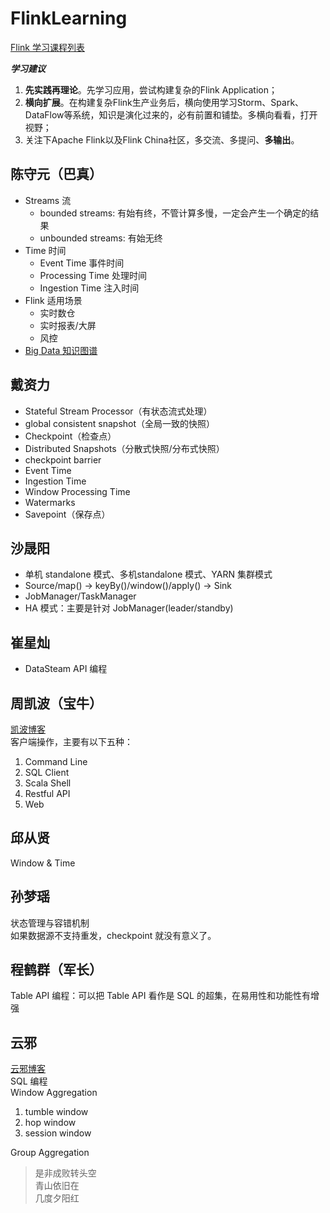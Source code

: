 # FlinkLearning

[Flink 学习课程列表](https://github.com/flink-china/flink-training-course)

***学习建议***
1. **先实践再理论**。先学习应⽤，尝试构建复杂的Flink Application；
2. **横向扩展**。在构建复杂Flink⽣产业务后，横向使⽤学习Storm、Spark、DataFlow等系统，知识是演化过来的，必有前置和铺垫。多横向看看，打开视野；
3. 关注下Apache Flink以及Flink China社区，多交流、多提问、**多输出**。

## 陈守元（巴真）
* Streams 流
  * bounded streams: 有始有终，不管计算多慢，一定会产生一个确定的结果
  * unbounded streams: 有始无终
* Time 时间
  * Event Time 事件时间
  * Processing Time 处理时间
  * Ingestion Time 注入时间
* Flink 适用场景
  * 实时数仓
  * 实时报表/大屏
  * 风控
* [Big Data 知识图谱](https://www.xmind.net/m/6fk4/)

## 戴资力
* Stateful Stream Processor（有状态流式处理）  
* global consistent snapshot（全局一致的快照）  
* Checkpoint（检查点）  
* Distributed Snapshots（分散式快照/分布式快照）  
* checkpoint barrier  
* Event Time  
* Ingestion Time  
* Window Processing Time  
* Watermarks  
* Savepoint（保存点）  

## 沙晟阳
* 单机 standalone 模式、多机standalone 模式、YARN 集群模式  
* Source/map() -> keyBy()/window()/apply() -> Sink  
* JobManager/TaskManager  
* HA 模式：主要是针对 JobManager(leader/standby)  

## 崔星灿
* DataSteam API 编程  

## 周凯波（宝牛）
[凯波博客](https://zhoukaibo.com/)  
客户端操作，主要有以下五种：  
1. Command Line  
2. SQL Client  
3. Scala Shell  
4. Restful API  
5. Web  

## 邱从贤
Window & Time  

## 孙梦瑶
状态管理与容错机制  
如果数据源不支持重发，checkpoint 就没有意义了。

## 程鹤群（军长）
Table API 编程：可以把 Table API 看作是 SQL 的超集，在易用性和功能性有增强  

## 云邪
[云邪博客](http://wuchong.me/)  
SQL 编程  
Window Aggregation  
1. tumble window  
2. hop window  
3. session window  

Group Aggregation  

> 是非成败转头空  
> 青山依旧在  
> 几度夕阳红  
